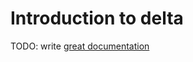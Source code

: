 # Introduction to delta

TODO: write [great documentation](http://jacobian.org/writing/what-to-write/)
